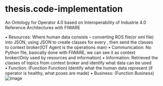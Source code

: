 # thesis.code-implementation
An Ontology for Operator 4.0 based on Interoperability of Industrie 4.0 Reference Architectures with FIWARE

•	Resources: Where human data consists – converting ROS file(or xml file) into JSON, using JSON to create classes for every , then send the classes to context broker(IOT Agent is the operations man)
•	Communication: No Python file, basically done with FIWARE, we can see it as context broker(Only used by resources and information)
•	Information: Retrieved the classes of topics from context broker and identify what data can be used  
•	Function: (Function Function) Identify what the human data represent (if operator is healthy, what poses are made)
•	Business: (Function Business)
![image](https://user-images.githubusercontent.com/58515651/111395269-bd219380-86bc-11eb-88f5-f3e2ca6e60db.png)
